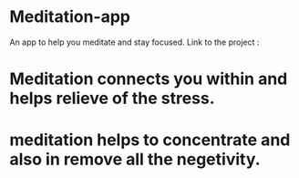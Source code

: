 # Meditation-app
An app to help you meditate and stay focused. Link to the project :

# Meditation connects you within and helps relieve of the stress.
# meditation helps to concentrate and also in remove all the  negetivity.
